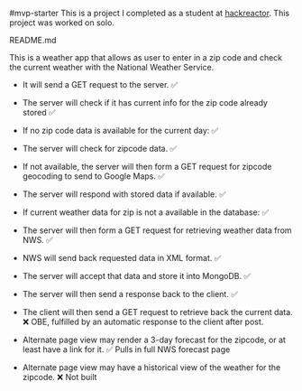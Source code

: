 #mvp-starter
This is a project I completed as a student at [hackreactor](http://hackreactor.com). This project was worked on solo.


README.md

This is a weather app that allows as user to enter in a zip code and check the current weather with the National Weather Service.

* It will send a GET request to the server. :white_check_mark:
<!-- It will create a session cookie and return that to the client.
 -->

* The server will check if it has current info for the zip code already stored :white_check_mark:

* If no zip code data is available for the current day: :white_check_mark:

* The server will check for zipcode data. :white_check_mark:

* If not available, the server will then form a GET request for zipcode geocoding to send to Google Maps. :white_check_mark:

* The server will respond with stored data if available. :white_check_mark:

* If current weather data for zip is not a available in the database: :white_check_mark:

* The server will then form a GET request for retrieving weather data from NWS. :white_check_mark:

* NWS will send back requested data in XML format. :white_check_mark:

* The server will accept that data and store it into MongoDB. :white_check_mark:

* The server will then send a response back to the client. :white_check_mark:

* The client will then send a GET request to retrieve back the current data. :x: OBE, fulfilled by an automatic response to the client after post.


* Alternate page view may render a 3-day forecast for the zipcode, or at least have a link for it. :white_check_mark: Pulls in full NWS forecast page

* Alternate page view may have a historical view of the weather for the zipcode. :x: Not built
